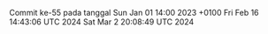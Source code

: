 Commit ke-55 pada tanggal Sun Jan 01 14:00 2023 +0100
Fri Feb 16 14:43:06 UTC 2024
Sat Mar  2 20:08:49 UTC 2024
